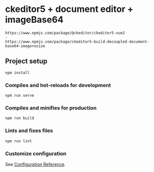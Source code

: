 # ckeditor5 + document editor + imageBase64
```
https://www.npmjs.com/package/@ckeditor/ckeditor5-vue2
-
https://www.npmjs.com/package/ckeditor5-build-decoupled-document-base64-imageresize
```

## Project setup
```
npm install
```

### Compiles and hot-reloads for development
```
npm run serve
```

### Compiles and minifies for production
```
npm run build
```

### Lints and fixes files
```
npm run lint
```

### Customize configuration
See [Configuration Reference](https://cli.vuejs.org/config/).
